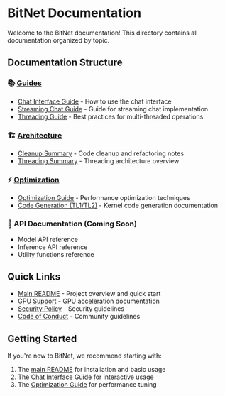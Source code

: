 # BitNet Documentation

Welcome to the BitNet documentation! This directory contains all documentation organized by topic.

## Documentation Structure

### 📚 [Guides](./guides/)
- [Chat Interface Guide](./guides/chat.md) - How to use the chat interface
- [Streaming Chat Guide](./guides/streaming_chat.md) - Guide for streaming chat implementation
- [Threading Guide](./guides/threading.md) - Best practices for multi-threaded operations

### 🏗️ [Architecture](./architecture/)
- [Cleanup Summary](./architecture/cleanup_summary.md) - Code cleanup and refactoring notes
- [Threading Summary](./architecture/threading_summary.md) - Threading architecture overview

### ⚡ [Optimization](./optimization/)
- [Optimization Guide](./optimization/optimization_guide.md) - Performance optimization techniques
- [Code Generation (TL1/TL2)](./codegen.md) - Kernel code generation documentation

### 🔧 API Documentation (Coming Soon)
- Model API reference
- Inference API reference
- Utility functions reference

## Quick Links

- [Main README](../README.md) - Project overview and quick start
- [GPU Support](../gpu/README.md) - GPU acceleration documentation
- [Security Policy](../SECURITY.md) - Security guidelines
- [Code of Conduct](../CODE_OF_CONDUCT.md) - Community guidelines

## Getting Started

If you're new to BitNet, we recommend starting with:
1. The [main README](../README.md) for installation and basic usage
2. The [Chat Interface Guide](./guides/chat.md) for interactive usage
3. The [Optimization Guide](./optimization/optimization_guide.md) for performance tuning